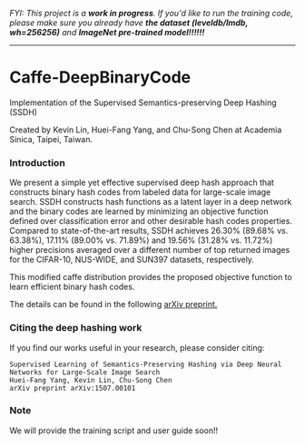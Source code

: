 _FYI: This project is a **work in progress**. If you'd like to run the training code, please make sure you already have **the dataset (leveldb/lmdb, w*h=256*256)** and **ImageNet pre-trained model!!!!!!**_

---


# Caffe-DeepBinaryCode

Implementation of the Supervised Semantics-preserving Deep Hashing (SSDH)

Created by Kevin Lin, Huei-Fang Yang, and Chu-Song Chen at Academia Sinica, Taipei, Taiwan.

### Introduction

We present a simple yet effective supervised deep hash approach that constructs binary hash codes from labeled data for large-scale image search. SSDH constructs hash functions as a latent layer in a deep network and the binary codes are learned by minimizing an objective function defined over classification error and other desirable hash codes properties. Compared to state-of-the-art results, SSDH achieves 26.30% (89.68% vs. 63.38%), 17.11% (89.00% vs. 71.89%) and 19.56% (31.28% vs. 11.72%) higher precisions averaged over a different number of top returned images for the CIFAR-10, NUS-WIDE, and SUN397 datasets, respectively.

This modified caffe distribution provides the proposed objective function to learn efficient binary hash codes. 

The details can be found in the following [arXiv preprint.](http://arxiv.org/abs/1507.00101)


### Citing the deep hashing work

If you find our works useful in your research, please consider citing:

    Supervised Learning of Semantics-Preserving Hashing via Deep Neural Networks for Large-Scale Image Search
    Huei-Fang Yang, Kevin Lin, Chu-Song Chen
    arXiv preprint arXiv:1507.00101



### Note

We will provide the training script and user guide soon!!
